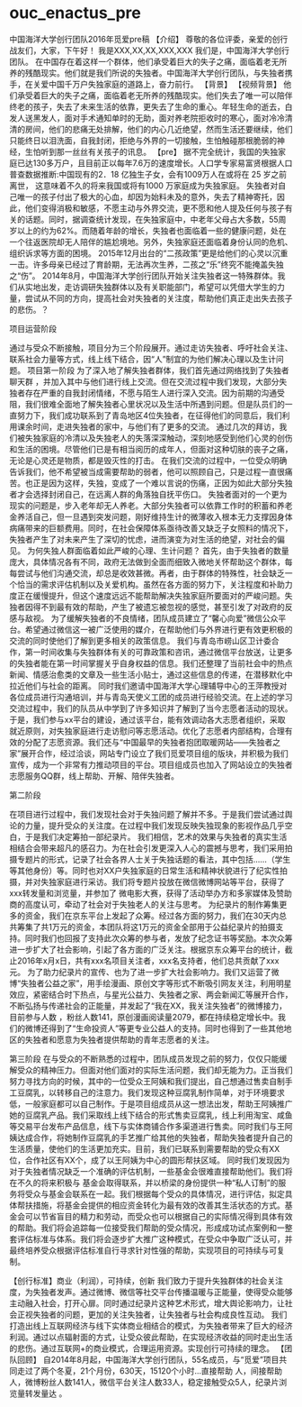 # ouc_enactus_pre
中国海洋大学创行团队2016年觅爱pre稿
【介绍】
尊敬的各位评委，亲爱的创行战友们，大家，下午好！
我是XXX,XX,XX,XXX,XXX
我们是，中国海洋大学创行团队。
在中国存在着这样一个群体，他们承受着巨大的失子之痛，面临着老无所养的残酷现实。他们就是我们所说的失独者。中国海洋大学创行团队，与失独者携手，在关爱中国千万户失独家庭的道路上，奋力前行。
【背景】
【视频背景】
他们承受着巨大的失子之痛，面临着老无所养的残酷现实。他们失去了唯一可以陪伴终老的孩子，失去了未来生活的依靠，更失去了生命的重心。年轻生命的逝去，白发人送黑发人，面对手术通知单时的无助，面对养老院拒收时的寒心，面对冷冷清清的房间，他们的悲痛无处排解，他们的内心几近绝望，然而生活还要继续，他们只能终日以泪洗面，自我封闭，拒绝与外界的一切接触，生怕触碰那根脆弱的神经，生怕听到那一丝丝有关孩子的讯息。
【pre】
据不完全统计，我国的失独家庭已达130多万户，且目前正以每年7.6万的速度增长。人口学专家易富贤根据人口普查数据推断:中国现有的2．18 亿独生子女，会有1009万人在或将在 25 岁之前离世， 这意味着不久的将来我国或将有1000 万家庭成为失独家庭。
失独者对自己唯一的孩子付出了极大的心血，却因为始料未及的意外，失去了精神寄托，因此，他们变得消极和敏感，不愿主动与外界交流，更不愿和他人提及任何与孩子有关的话题。同时，据调查统计发现，在失独家庭中，中老年父母占大多数，55周岁以上的约为62%。而随着年龄的增长，失独者也面临着一些的健康问题，处在一个往返医院却无人陪伴的尴尬境地。另外，失独家庭还面临着身份认同的危机、组织诉求等方面的困境。
2015年12月出台的“二孩政策”更是给他们的心灵以沉重一击。许多母亲已经过了育龄期，无法再次生养，二孩之“乐”终究不能掩盖失独之“伤”。
2014年8月，中国海洋大学创行团队开始关注失独者这一特殊群体。我们从实地出发，走访调研失独群体以及有关职能部门，希望可以凭借大学生的力量，尝试从不同的方向，提高社会对失独者的关注度，帮助他们真正走出失去孩子的悲伤。？

项目运营阶段

通过与受众不断接触，项目分为三个阶段展开。通过走访失独者、呼吁社会关注、联系社会力量等方式，线上线下结合，因“人”制宜的为他们解决心理以及生计问题。
项目第一阶段
为了深入地了解失独者群体，我们首先通过网络找到了失独者聊天群 ，并加入其中与他们进行线上交流。但在交流过程中我们发现，大部分失独者存在严重的自我封闭情绪，不愿与陌生人进行深入交流。因为前期的沟通受阻，我们很难全面地了解失独者心里状况以及生活中所遇到问题。但是队员们的一直努力下，我们成功联系到了青岛地区4位失独者，在征得他们的同意后，我们利用课余时间，走进失独者的家中，与他们有了更多的交流。
通过几次的拜访，我们被失独家庭的冷清以及失独老人的失落深深触动，深刻地感受到他们心灵的创伤和生活的困境。尽管他们已是有相当阅历的成年人，但面对这种切肤的丧子之痛，无论是心灵还是物质，都是毁灭性的打击。
在我们交流的过程中，一位受众明确告诉我们，他不希望被当成需要帮助的弱者，他可以照顾自己，只是过程一直很痛苦。也正是因为这样，失独，变成了一个难以言说的伤痛，正因为如此大部分失独者才会选择封闭自己，在远离人群的角落独自抚平伤口。
失独者面对的一个更为现实的问题是，步入老年却无人养老。大部分失独者可以依靠工作时的积蓄和养老金养活自己，但一旦遇到突发问题，刚好维持生计的微薄收入根本无力支撑因身体病痛带来的巨额费用。同时，在社会保障体系亟待改善又缺乏子女照料的情况下，失独者产生了对未来产生了深切的忧虑，进而演变为对生活的绝望，对社会的偏见。
为何失独人群面临着如此严峻的心理、生计问题？
首先，由于失独者的数量庞大，具体情况各有不同，政府无法做到全面而细致入微地关怀帮助这个群体，每每尝试与他们沟通交流，却总是收效甚微。再者，由于群体的特殊性，社会缺乏一个恰当的需求评估机制以及关爱机构。虽然在各方面的努力下，关注程度和补助力度正在缓慢提升，但这个速度远远不能帮助解决失独家庭所要面对的严峻问题。失独者因得不到最有效的帮助，产生了被遗忘被忽视的感觉，甚至引发了对政府的反感与敌视。
为了缓解失独者的不良情绪，团队成员建立了“馨心向爱”微信公众平台。希望通过微信这一被广泛使用的媒介，在帮助他们与外界进行更有效更积极的交流的同时使他们了解到更多相关的政策信息。
我们与青岛市崂山区卫计委合作，第一时间收集与失独群体有关的可靠政策和咨讯，通过微信平台放送，让更多的失独者能在第一时间掌握关乎自身权益的信息。我们还整理了当前社会中的热点新闻、情感治愈类的文章及一些生活小贴士，通过这些信息的传递，在潜移默化中拉近他们与社会的距离。
同时我们邀请中国海洋大学心理辅导中心的王萍教授对各位成员进行沟通培训，并与青岛天使义工团的成员进行经验交流。在上述的学习交流过程中，我们的队员从中学到了许多知识并了解到了当今志愿者活动的现状。于是，我们参与xx平台的建设，通过该平台，能有效调动各大志愿者组织，采取就近原则，对失独家庭进行走访慰问等志愿活动。优化了志愿者内部结构，合理有效的分配了志愿资源。我们还与“中国最早的失独者抱团取暖网站——失独者之家”展开合作，经过洽谈，网站专门设立了我们觅爱项目组的版块，并积极为我们宣传，成为一个非常有力推动项目的平台。项目组成员也加入了网站设立的失独者志愿服务QQ群，线上帮助、开解、陪伴失独者。


第二阶段

在项目进行过程中，我们发现社会对于失独问题了解并不多。于是我们尝试通过舆论的力量，提升受众的关注度。在过程中我们发现反映失独现象的影视作品几乎空白，于是我们决定筹拍一部纪录片。
我们相信，艺术的效果与失独者的真实生活相结合会带来超凡的感召力。为在社会引发更深入人心的震撼与思考，我们采用拍摄专题片的形式，记录了社会各界人士关于失独话题的看法，其中包括……（学生等其他身份）等。同时也对XX户失独家庭的日常生活和精神状貌进行了纪实性拍摄，并对失独家庭进行采访。我们将专题片投放在微信微博网站等平台，获得了xxx转发量和浏览量，并参加了  微电影大赛，获得了活动举办方和多家媒体及赞助商的高度认可，牵动了社会对于失独老人的关注与思考。
为纪录片的制作筹集更多的资金，我们在京东平台上发起了众筹。经过各方面的努力，我们在30天内总共筹集了共1万元的资金，本团队将这1万元的资金全部用于公益纪录片的拍摄支持。同时我们也回报了支持此次众筹的参与者，发放了纪念证书等奖励。本次众筹进一步扩大了社会影响，引起了各方面的广泛关注。根据京东众筹平台的统计，截止2016年x月x日，共有xxx名项目关注者，xxx名支持者，他们总共贡献了xxx元。
为了助力纪录片的宣传、也为了进一步扩大社会影响力。我们又运营了微博“失独者公益之家”，用手绘漫画、原创文字等形式不断吸引网友关注，利用明星效应，紧密结合时下热点，与星光公益力、失独者之家、两会新闻汇等展开合作，不断弘扬与传递社会的正能量，并发起了“我在XX，我关注失独者”的微博接力，目前参与人数  ，粉丝人数141，原创漫画阅读量2079，都在持续稳定增长中。我们的微博还得到了“生命投资人”等更专业公益人的支持。同时也得到了一些其他地区的失独者和愿意为失独者提供帮助的青年志愿者的关注。


第三阶段
在与受众的不断熟悉的过程中，团队成员发现之前的努力，仅仅只能缓解受众的精神压力。但面对他们面对的实际生活问题，我们却无能为力。正当我们努力寻找方向的时候，其中的一位受众王阿姨和我们提出，自己想通过售卖自制手工豆腐乳，以转移自己的注意力。我们发现这种豆腐乳制作简单，对于环境要求低，一般家庭都可以自己制作。于是项目组成员从这一想法出发，帮助王阿姨推广她的豆腐乳产品。我们采取线上线下结合的形式售卖豆腐乳，线上利用淘宝、咸鱼等交易平台发布产品信息，线下与实体商铺合作多渠道进行售卖。同时我们与王阿姨达成合作，将她制作豆腐乳的手艺推广给其他的失独者，帮助失独者提升自己的生活质量，使他们的生活更加充实。目前，我们已联系到需要帮助的受众有XX位，合作社区有XX个，成了以王阿姨为中心的圆形帮扶区域。
同时我们发现因为对于失独者情况缺乏一个准确的评估机制，一些基金会很难直接帮助他们。我们将在不久的将来积极与   基金会取得联系，并以桥梁的身份提供一种“私人订制”的服务将受众与基金会联系在一起。我们根据每个受众的具体情况，进行评估，拟定具体帮扶措施，将基金会提供的相应资金转化为最有效的改善其生活状态的方式。基金会可以节省盲目的精力和劳动，而受众也可以根据自己的实际情况得到具体有效的帮助。我们将会追踪每一位接受我们帮助的受众情况，形成成功试点案例和一整套评估标准与体系。我们将会逐步扩大推广这种模式，在受众中争取广泛认可，并最终培养受众根据评估标准自行寻求针对性强的帮助，实现项目的可持续与可复制。

【创行标准】商业（利润），可持续，创新
我们致力于提升失独群体的社会关注度，为失独者发声。通过微博、微信等社交平台传播温暖与正能量，使得受众能够主动融入社会，打开心扉。同时通过纪录片这种艺术形式，增大舆论影响力，让社会正视失独者的问题，更加的关注失独者，让失独者与社会构成良性互动。
我们打造出线上互联网经济与线下实体商业相结合的模式，为失独者带来了巨大的经济利润。通过以点辐射面的方式，让受众彼此帮助，在实现经济收益的同时走出生活的悲伤。通过互联网+的商业模式，合理运用资源。实现创行可持续的理念。
【团队回顾】
自2014年8月起，中国海洋大学创行团队，55名成员，与“觅爱”项目共同走过了两个冬夏，21个月份，630天，15120个小时…直接帮助   人，间接帮助   人，微博粉丝人数141人，微信平台关注人数33人，稳定接触受众5人，纪录片浏览量转发量达  。
